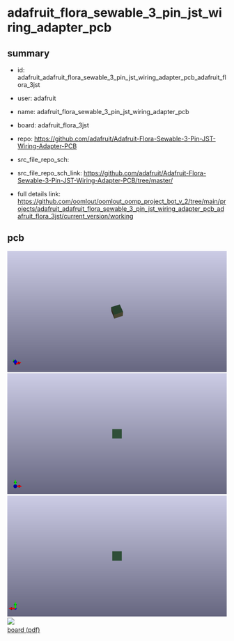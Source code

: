 # adafruit_flora_sewable_3_pin_jst_wiring_adapter_pcb
 
## summary 
* id: adafruit_adafruit_flora_sewable_3_pin_jst_wiring_adapter_pcb_adafruit_flora_3jst
* user: adafruit
* name: adafruit_flora_sewable_3_pin_jst_wiring_adapter_pcb
* board: adafruit_flora_3jst
* repo: https://github.com/adafruit/Adafruit-Flora-Sewable-3-Pin-JST-Wiring-Adapter-PCB



* src_file_repo_sch: 
* src_file_repo_sch_link: https://github.com/adafruit/Adafruit-Flora-Sewable-3-Pin-JST-Wiring-Adapter-PCB/tree/master/
* full details link: https://github.com/oomlout/oomlout_oomp_project_bot_v_2/tree/main/projects/adafruit_adafruit_flora_sewable_3_pin_jst_wiring_adapter_pcb_adafruit_flora_3jst/current_version/working  


## pcb  
![](working_3d_600.png) 
![](working_3d_front_600.png)  
![](working_3d_back_600.png)  
![](working_600.png)  
[board (pdf)](working.pdf)  




